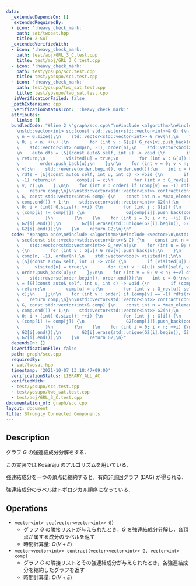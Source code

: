 ```yaml
---
data:
  _extendedDependsOn: []
  _extendedRequiredBy:
  - icon: ':heavy_check_mark:'
    path: sat/twosat.hpp
    title: 2-SAT
  _extendedVerifiedWith:
  - icon: ':heavy_check_mark:'
    path: test/aoj/GRL_3_C.test.cpp
    title: test/aoj/GRL_3_C.test.cpp
  - icon: ':heavy_check_mark:'
    path: test/yosupo/scc.test.cpp
    title: test/yosupo/scc.test.cpp
  - icon: ':heavy_check_mark:'
    path: test/yosupo/two_sat.test.cpp
    title: test/yosupo/two_sat.test.cpp
  _isVerificationFailed: false
  _pathExtension: cpp
  _verificationStatusIcon: ':heavy_check_mark:'
  attributes:
    links: []
  bundledCode: "#line 2 \"graph/scc.cpp\"\n#include <algorithm>\n#include <vector>\n\
    \nstd::vector<int> scc(const std::vector<std::vector<int>>& G) {\n    const int\
    \ n = G.size();\n    std::vector<std::vector<int>> G_rev(n);\n    for (int u =\
    \ 0; u < n; ++u) {\n        for (int v : G[u]) G_rev[v].push_back(u);\n    }\n\
    \    std::vector<int> comp(n, -1), order(n);\n    std::vector<bool> visited(n);\n\
    \n    auto dfs = [&](const auto& self, int u) -> void {\n        if (visited[u])\
    \ return;\n        visited[u] = true;\n        for (int v : G[u]) self(self, v);\n\
    \        order.push_back(u);\n    };\n\n    for (int v = 0; v < n; ++v) dfs(dfs,\
    \ v);\n    std::reverse(order.begin(), order.end());\n    int c = 0;\n\n    auto\
    \ rdfs = [&](const auto& self, int u, int c) -> void {\n        if (comp[u] !=\
    \ -1) return;\n        comp[u] = c;\n        for (int v : G_rev[u]) self(self,\
    \ v, c);\n    };\n\n    for (int v : order) if (comp[v] == -1) rdfs(rdfs, v, c++);\n\
    \    return comp;\n}\n\nstd::vector<std::vector<int>> contract(const std::vector<std::vector<int>>&\
    \ G, const std::vector<int>& comp) {\n    const int n = *max_element(comp.begin(),\
    \ comp.end()) + 1;\n    std::vector<std::vector<int>> G2(n);\n    for (int i =\
    \ 0; i < (int) G.size(); ++i) {\n        for (int j : G[i]) {\n            if\
    \ (comp[i] != comp[j]) {\n                G2[comp[i]].push_back(comp[j]);\n  \
    \          }\n        }\n    }\n    for (int i = 0; i < n; ++i) {\n        std::sort(G2[i].begin(),\
    \ G2[i].end());\n        G2[i].erase(std::unique(G2[i].begin(), G2[i].end()),\
    \ G2[i].end());\n    }\n    return G2;\n}\n"
  code: "#pragma once\n#include <algorithm>\n#include <vector>\n\nstd::vector<int>\
    \ scc(const std::vector<std::vector<int>>& G) {\n    const int n = G.size();\n\
    \    std::vector<std::vector<int>> G_rev(n);\n    for (int u = 0; u < n; ++u)\
    \ {\n        for (int v : G[u]) G_rev[v].push_back(u);\n    }\n    std::vector<int>\
    \ comp(n, -1), order(n);\n    std::vector<bool> visited(n);\n\n    auto dfs =\
    \ [&](const auto& self, int u) -> void {\n        if (visited[u]) return;\n  \
    \      visited[u] = true;\n        for (int v : G[u]) self(self, v);\n       \
    \ order.push_back(u);\n    };\n\n    for (int v = 0; v < n; ++v) dfs(dfs, v);\n\
    \    std::reverse(order.begin(), order.end());\n    int c = 0;\n\n    auto rdfs\
    \ = [&](const auto& self, int u, int c) -> void {\n        if (comp[u] != -1)\
    \ return;\n        comp[u] = c;\n        for (int v : G_rev[u]) self(self, v,\
    \ c);\n    };\n\n    for (int v : order) if (comp[v] == -1) rdfs(rdfs, v, c++);\n\
    \    return comp;\n}\n\nstd::vector<std::vector<int>> contract(const std::vector<std::vector<int>>&\
    \ G, const std::vector<int>& comp) {\n    const int n = *max_element(comp.begin(),\
    \ comp.end()) + 1;\n    std::vector<std::vector<int>> G2(n);\n    for (int i =\
    \ 0; i < (int) G.size(); ++i) {\n        for (int j : G[i]) {\n            if\
    \ (comp[i] != comp[j]) {\n                G2[comp[i]].push_back(comp[j]);\n  \
    \          }\n        }\n    }\n    for (int i = 0; i < n; ++i) {\n        std::sort(G2[i].begin(),\
    \ G2[i].end());\n        G2[i].erase(std::unique(G2[i].begin(), G2[i].end()),\
    \ G2[i].end());\n    }\n    return G2;\n}"
  dependsOn: []
  isVerificationFile: false
  path: graph/scc.cpp
  requiredBy:
  - sat/twosat.hpp
  timestamp: '2021-10-07 13:18:47+09:00'
  verificationStatus: LIBRARY_ALL_AC
  verifiedWith:
  - test/yosupo/scc.test.cpp
  - test/yosupo/two_sat.test.cpp
  - test/aoj/GRL_3_C.test.cpp
documentation_of: graph/scc.cpp
layout: document
title: Strongly Connected Components
---
```


## Description

グラフ $G$ の強連結成分分解をする．

この実装では Kosaraju のアルゴリズムを用いている．

強連結成分を一つの頂点に縮約すると，有向非巡回グラフ (DAG) が得られる．

強連結成分のラベルはトポロジカル順序になっている．

## Operations

- `vector<int> scc(vector<vector<int>> G)`
    - グラフ $G$ の隣接リストが与えられたとき，$G$ を強連結成分分解し，各頂点が属する成分のラベルを返す
    - 時間計算量: $O(V + E)$
- `vector<vector<int>> contract(vector<vector<int>> G, vector<int> comp)`
    - グラフ $G$ の隣接リストとその強連結成分が与えられたとき，各強連結成分を縮約したグラフを返す
    - 時間計算量: $O(V + E)$